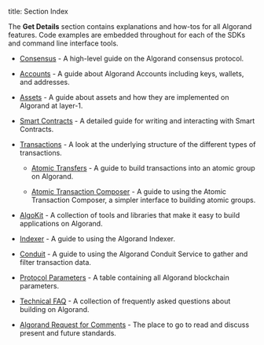 title: Section Index

The **Get Details** section contains explanations and how-tos for all Algorand features. Code examples are embedded throughout for each of the SDKs and command line interface tools.

- [Consensus](algorand_consensus.md) - A high-level guide on the Algorand consensus protocol.

- [Accounts](accounts) - A guide about Algorand Accounts including keys, wallets, and addresses.

- [Assets](asa) - A guide about assets and how they are implemented on Algorand at layer-1.

- [Smart Contracts](dapps/smart-contracts/) - A detailed guide for writing and interacting with Smart Contracts. 

- [Transactions](transactions) - A look at the underlying structure of the different types of transactions.

    - [Atomic Transfers](atomic_transfers.md) - A guide to build transactions into an atomic group on Algorand.

    - [Atomic Transaction Composer](atc.md) - A guide to using the Atomic Transaction Composer, a simpler interface to building atomic groups.

- [AlgoKit](algokit/index.md) - A collection of tools and libraries that make it easy to build applications on Algorand.

- [Indexer](indexer.md) - A guide to using the Algorand Indexer.

- [Conduit](conduit/GettingStarted) - A guide to using the Algorand Conduit Service to gather and filter transaction data.

- [Protocol Parameters](parameter_tables.md) - A table containing all Algorand blockchain parameters.

- [Technical FAQ](technical_faq.md) - A collection of frequently asked questions about building on Algorand.

- [Algorand Request for Comments](useful_resources/#smart-contract-examples) - The place to go to read and discuss present and future standards.